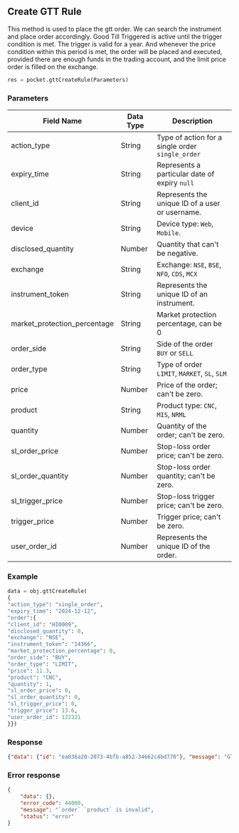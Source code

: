 ## Create GTT Rule
This method is used to place the gtt order. We can search the instrument and place order accordingly. Good Till Triggered is active until the trigger condition is met. The trigger is valid for a year. And whenever the price condition within this period is met, the order will be placed and executed, provided there are enough funds in the trading account, and the limit price order is filled on the exchange.



```python
res = pocket.gttCreateRule(Parameters)
```

### Parameters
| Field Name             | Data Type | Description                                       |
|------------------------|-----------|---------------------------------------------------|
| action_type            | String    | Type of action for a single order `single_order`                |
| expiry_time            | String    | Represents a particular date of expiry `null`           |
| client_id              | String    | Represents the unique ID of a user or username.   |
| device                 | String    | Device type: `Web`, `Mobile`.                         |
| disclosed_quantity     | Number    | Quantity that can't be negative.                  |
| exchange               | String    | Exchange: `NSE`, `BSE`, `NFO`, `CDS`, `MCX`                |
| instrument_token       | String    | Represents the unique ID of an instrument.        |
| market_protection_percentage | String | Market protection percentage, can be 0                 |
| order_side             | String    | Side of the order<br>`BUY` or `SELL`                   |
| order_type             | String    | Type of order<br>`LIMIT`, `MARKET`, `SL`, `SLM`            |
| price                  | Number    | Price of the order; can't be zero.                |
| product                | String    | Product type: `CNC`, `MIS`, `NRML`                     |
| quantity               | Number    | Quantity of the order; can't be zero.             |
| sl_order_price         | Number    | Stop-loss order price; can't be zero.             |
| sl_order_quantity      | Number    | Stop-loss order quantity; can't be zero.          |
| sl_trigger_price       | Number    | Stop-loss trigger price; can't be zero.           |
| trigger_price          | Number    | Trigger price; can't be zero.                     |
| user_order_id          | Number    | Represents the unique ID of the order.            |


### Example
```python
data = obj.gttCreateRule(
{
"action_type": "single_order",
"expiry_time": "2024-12-12",
"order":{
"client_id": "HI0009",
"disclosed_quantity": 0,
"exchange": "NSE",
"instrument_token": "14366",
"market_protection_percentage": 0,
"order_side": "BUY",
"order_type": "LIMIT",
"price": 11.3,
"product": "CNC",
"quantity": 1,
"sl_order_price": 0,
"sl_order_quantity": 0,
"sl_trigger_price": 0,
"trigger_price": 13.6,
"user_order_id": 122321
}})
```



### Response
```json
{"data": {"id": "ea036a20-2073-4bfb-a852-34662c4bd770"}, "message": "GTT created successfully", "status": "success"}
```

### Error response
```json
{
    "data": {},
    "error_code": 44000,
    "message": "`order` `product` is invalid",
    "status": "error"
}
```